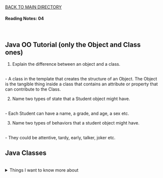 [BACK TO MAIN DIRECTORY](../README.md)

#### Reading Notes: 04
<br>

## Java OO Tutorial (only the Object and Class ones)

1. Explain the difference between an object and a class.
<br>
- A class in the template that creates the structure of an Object. The Object is the tangible thing inside a class that contains an attribute or property that can contribute to the Class.

2. Name two types of state that a Student object might have.
<br>
- Each Student can have a name, a grade, and age, a sex etc.

3. Name two types of behaviors that a student object might have.
<br>
 - They could be attentive, tardy, early, talker, joker etc.

## Java Classes
<br>

<details>
<summary>Things I want to know more about</summary>

Begin writing here...
  
</details>